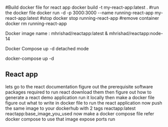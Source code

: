 #Build docker file for react app
   docker build -t my-react-app:latest .
#run the docker file
    docker run -d -p 3000:3000 --name running-react-app my-react-app:latest
#stop 
    docker stop running-react-app
#remove container
    docker rm running-react-app

Docker image name : mhrishad/reactapp:latest  & mhrishad/reactapp:node-14 

Docker Compose up -d detached mode 

docker-compose up -d




React app
--------------------------------------------------------------------
lets go to the react documentation
figure out the prerequisite software packages required to run react
download them
then figure out how to generate a react demo application
run it locally
then make a docker file
figure out what to write in docker file to run the react application
now push the same image to your dockerhub with 2 tags
reactapp:latest
reactapp:base_image_you_used
now make a docker compose file
refer docker compose to use that image
expose ports
run